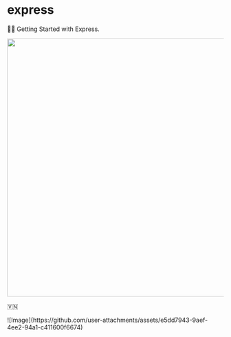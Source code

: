 # express

🚀🌱 Getting Started with Express.

<p align="center">
  <img src="https://user-images.githubusercontent.com/34389409/51299009-6b880a80-1a59-11e9-820a-a43c0b1fd8da.png" width="600"/>
</p>


<!-- INSPIRATIONAL_QUOTE_START -->
<p>🇻🇳</p>
![Image](https://github.com/user-attachments/assets/e5dd7943-9aef-4ee2-94a1-c411600f6674)
<!-- INSPIRATIONAL_QUOTE_END -->
